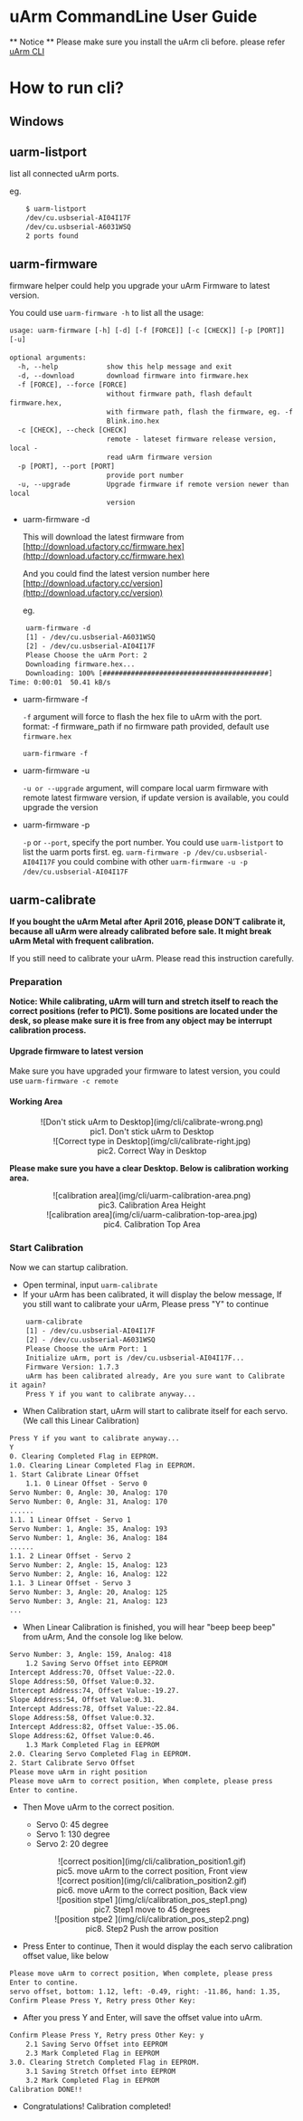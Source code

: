 # uArm CommandLine User Guide

** Notice **
Please make sure you install the uArm cli before. please refer [uArm CLI](cli_installation.md)

# How to run cli?

## Windows


## uarm-listport

list all connected uArm ports.

eg.
```
    $ uarm-listport
    /dev/cu.usbserial-AI04I17F
    /dev/cu.usbserial-A6031WSQ
    2 ports found
```


## uarm-firmware

firmware helper could help you upgrade your uArm Firmware to latest version.

You could use `uarm-firmware -h` to list all the usage:

```
usage: uarm-firmware [-h] [-d] [-f [FORCE]] [-c [CHECK]] [-p [PORT]] [-u]

optional arguments:
  -h, --help            show this help message and exit
  -d, --download        download firmware into firmware.hex
  -f [FORCE], --force [FORCE]
                        without firmware path, flash default firmware.hex,
                        with firmware path, flash the firmware, eg. -f
                        Blink.ino.hex
  -c [CHECK], --check [CHECK]
                        remote - lateset firmware release version, local -
                        read uArm firmware version
  -p [PORT], --port [PORT]
                        provide port number
  -u, --upgrade         Upgrade firmware if remote version newer than local
                        version
```

- uarm-firmware -d

    This will download the latest firmware from [http://download.ufactory.cc/firmware.hex](http://download.ufactory.cc/firmware.hex)

    And you could find the latest version number here [http://download.ufactory.cc/version](http://download.ufactory.cc/version)

    eg.
```
    uarm-firmware -d
    [1] - /dev/cu.usbserial-A6031WSQ
    [2] - /dev/cu.usbserial-AI04I17F
    Please Choose the uArm Port: 2
    Downloading firmware.hex...
    Downloading: 100% [#########################################] Time: 0:00:01  50.41 kB/s
```

- uarm-firmware -f

    `-f` argument will force to flash the hex file to uArm with the port.  
    format: -f firmware_path
    if no firmware path provided, default use `firmware.hex`

    ```
    uarm-firmware -f
    ```
- uarm-firmware -u

    `-u or --upgrade` argument, will compare local uarm firmware with remote latest firmware version, if update version is available,
    you could upgrade the version

- uarm-firmware -p

    `-p` or `--port`, specify the port number. You could use `uarm-listport` to list the uarm ports first.
    eg.
    `uarm-firmware -p /dev/cu.usbserial-AI04I17F`
    you could combine with other
    `uarm-firmware -u -p /dev/cu.usbserial-AI04I17F`

## uarm-calibrate

   **If you bought the uArm Metal after April 2016, please DON’T calibrate it, because all uArm were already calibrated before sale. It might break uArm Metal with frequent calibration.**

   If you still need to calibrate your uArm. Please read this instruction carefully.

### Preparation  

   **Notice: While calibrating, uArm will turn and stretch itself to reach the correct positions (refer to PIC1). Some positions are located under the desk, so please make sure it is free from any object may be interrupt calibration process.**

#### Upgrade firmware to latest version

Make sure you have upgraded your firmware to latest version, you could use `uarm-firmware -c remote`

#### Working Area
<center>![Don't stick uArm to Desktop](img/cli/calibrate-wrong.png)</center>
<center>pic1. Don't stick uArm to Desktop</center>

<center>![Correct type in Desktop](img/cli/calibrate-right.jpg)</center>
<center>pic2. Correct Way in Desktop</center>


**Please make sure you have a clear Desktop. Below is calibration working area.**

<center> ![calibration area](img/cli/uarm-calibration-area.png) </center>
<center>pic3. Calibration Area Height</center>

<center> ![calibration area](img/cli/uarm-calibration-top-area.jpg) </center>
<center>pic4. Calibration Top Area</center>

### Start Calibration

Now we can startup calibration.

- Open terminal, input `uarm-calibrate`
- If your uArm has been calibrated, it will display the below message, If you still want to calibrate your uArm, Please press "Y" to continue  
```
    uarm-calibrate
    [1] - /dev/cu.usbserial-AI04I17F
    [2] - /dev/cu.usbserial-A6031WSQ
    Please Choose the uArm Port: 1
    Initialize uArm, port is /dev/cu.usbserial-AI04I17F...
    Firmware Version: 1.7.3
    uArm has been calibrated already, Are you sure want to Calibrate it again?
    Press Y if you want to calibrate anyway...
```
- When Calibration start, uArm will start to calibrate itself for each servo. (We call this Linear Calibration)
```
Press Y if you want to calibrate anyway...
Y
0. Clearing Completed Flag in EEPROM.
1.0. Clearing Linear Completed Flag in EEPROM.
1. Start Calibrate Linear Offset
    1.1. 0 Linear Offset - Servo 0
Servo Number: 0, Angle: 30, Analog: 170
Servo Number: 0, Angle: 31, Analog: 170
......
1.1. 1 Linear Offset - Servo 1
Servo Number: 1, Angle: 35, Analog: 193
Servo Number: 1, Angle: 36, Analog: 184
......
1.1. 2 Linear Offset - Servo 2
Servo Number: 2, Angle: 15, Analog: 123
Servo Number: 2, Angle: 16, Analog: 122
1.1. 3 Linear Offset - Servo 3
Servo Number: 3, Angle: 20, Analog: 125
Servo Number: 3, Angle: 21, Analog: 123
...
```
-  When Linear Calibration is finished, you will hear "beep beep beep" from uArm, And the console log like below.

```
Servo Number: 3, Angle: 159, Analog: 418
    1.2 Saving Servo Offset into EEPROM
Intercept Address:70, Offset Value:-22.0.
Slope Address:50, Offset Value:0.32.
Intercept Address:74, Offset Value:-19.27.
Slope Address:54, Offset Value:0.31.
Intercept Address:78, Offset Value:-22.84.
Slope Address:58, Offset Value:0.32.
Intercept Address:82, Offset Value:-35.06.
Slope Address:62, Offset Value:0.46.
    1.3 Mark Completed Flag in EEPROM
2.0. Clearing Servo Completed Flag in EEPROM.
2. Start Calibrate Servo Offset
Please move uArm in right position
Please move uArm to correct position, When complete, please press Enter to contine.
```

- Then Move uArm to the correct position.

    - Servo 0: 45 degree  
    - Servo 1: 130 degree  
    - Servo 2: 20 degree  

<center>![correct position](img/cli/calibration_position1.gif)</center>
<center>pic5. move uArm to the correct position, Front view</center>

<center>![correct position](img/cli/calibration_position2.gif)</center>
<center>pic6. move uArm to the correct position, Back view</center>

<center>![position stpe1 ](img/cli/calibration_pos_step1.png)</center>
<center>pic7. Step1 move to 45 degrees</center>

<center>![position stpe2 ](img/cli/calibration_pos_step2.png)</center>
<center>pic8. Step2 Push the arrow position</center>

- Press Enter to continue, Then it would display the each servo calibration offset value, like below
```
Please move uArm to correct position, When complete, please press Enter to contine.
servo offset, bottom: 1.12, left: -0.49, right: -11.86, hand: 1.35,
Confirm Please Press Y, Retry press Other Key:
```
- After you press Y and Enter, will save the offset value into uArm.
```
Confirm Please Press Y, Retry press Other Key: y
    2.1 Saving Servo Offset into EEPROM
    2.3 Mark Completed Flag in EEPROM
3.0. Clearing Stretch Completed Flag in EEPROM.
    3.1 Saving Stretch Offset into EEPROM
    3.2 Mark Completed Flag in EEPROM
Calibration DONE!!
```
- Congratulations! Calibration completed!
